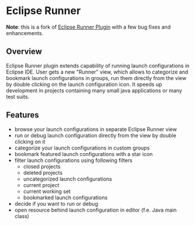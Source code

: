 Eclipse Runner
==============

**Note**: this is a fork of [Eclipse Runner Plugin](https://code.google.com/p/eclipserunnerplugin/) with a few bug fixes and enhancements.

Overview
--------

Eclipse Runner plugin extends capability of running launch configurations in Eclipse IDE. 
User gets a new "Runner" view, which allows to categorize and bookmark launch configurations 
in groups, run them directly from the view by double clicking on the launch configuration icon. 
It speeds up development in projects containing many small java applications or many test suits.


Features
---------
 - browse your launch configurations in separate Eclipse Runner view
 - run or debug launch configuration directly from the view by double clicking on it
 - categorize your launch configurations in custom groups
 - bookmark featured launch configurations with a star icon
 - filter launch configurations using following filters
   - closed projects
   - deleted projects
   - uncategorized launch configurations
   - current project
   - current working set
   - bookmarked launch configurations
 - decide if you want to run or debug
 - open resource behind launch configuration in editor (f.e. Java main class)
